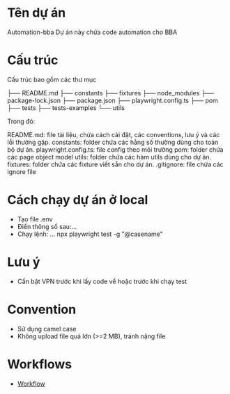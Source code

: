 # Tên dự án
Automation-bba
Dự án này chứa code automation cho BBA

# Cấu trúc
Cấu trúc bao gồm các thư mục

├── README.md
├── constants
├── fixtures
├── node_modules
├── package-lock.json
├── package.json
├── playwright.config.ts
├── pom
├── tests
├── tests-examples
└── utils

Trong đó:

README.md: file tài liệu, chứa cách cài đặt, các conventions, lưu ý và các lỗi thường gặp.
constants: folder chứa các hằng số thường dùng cho toàn bộ dự án.
playwright.config.ts: file config theo môi trường
pom: folder chứa các page object model
utils: folder chứa các hàm utils dùng cho dự án.
fixtures: folder chứa các fixture viết sẵn cho dự án.
.gitignore: file chứa các ignore file

# Cách chạy dự án ở local
- Tạo file .env
- Điền thông số sau:...
- Chạy lệnh:
...
npx playwright test -g "@casename"

# Lưu ý
- Cần bật VPN trước khi lấy code về hoặc trước khi chạy test

# Convention
- Sử dụng camel case
- Không upload file quá lớn (>=2 MB), tránh nặng file

# Workflows
- [Workflow](docs/workflow.md)
